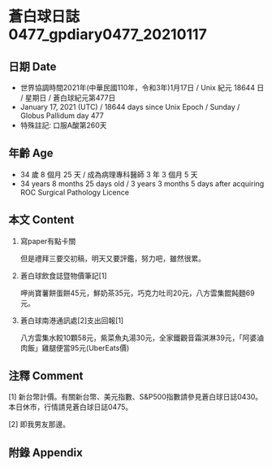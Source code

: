 [_metadata_:encoding]: - "utf-8"
[_metadata_:language]: - "zh-Hant-TW"
[_metadata_:fileformat]: - "markdown"
[_metadata_:MIME_type]: - "text/plain"
[_metadata_:markdown_version]: - "commonmark version 0.29"
[_metadata_:markdown_spec]: - "https://spec.commonmark.org/0.29/"

# 蒼白球日誌0477_gpdiary0477_20210117 #

## 日期 Date ##

* 世界協調時間2021年(中華民國110年，令和3年)1月17日 / Unix 紀元 18644 日 / 星期日 / 蒼白球紀元第477日
* January 17, 2021 (UTC) / 18644 days since Unix Epoch / Sunday / Globus Pallidum day 477
* 特殊註記: 口服A酸第260天

## 年齡 Age ##

* 34 歲 8 個月 25 天 / 成為病理專科醫師 3 年 3 個月 5 天
* 34 years 8 months 25 days old / 3 years 3 months 5 days after acquiring ROC Surgical Pathology Licence

## 本文 Content ##

1. 寫paper有點卡關

    但是禮拜三要交初稿，明天又要評鑑，努力吧，雖然很累。
    
2. 蒼白球飲食誌暨物價筆記[1]

    呷尚寶薯餅蛋餅45元，鮮奶茶35元，巧克力吐司20元，八方雲集餛飩麵69元。
    
3. 蒼白球南港通訊處[2]支出回報[1]

    八方雲集水餃10顆58元，紫菜魚丸湯30元，全家鐵觀音霜淇淋39元，「阿婆滷肉飯」雞腿便當95元(UberEats價)

## 注釋 Comment ##

[1] 新台幣計價。有關新台幣、美元指數、S&P500指數請參見蒼白球日誌0430。本日休市，行情請見蒼白球日誌0475。

[2] 即我男友那邊。

## 附錄 Appendix ##

